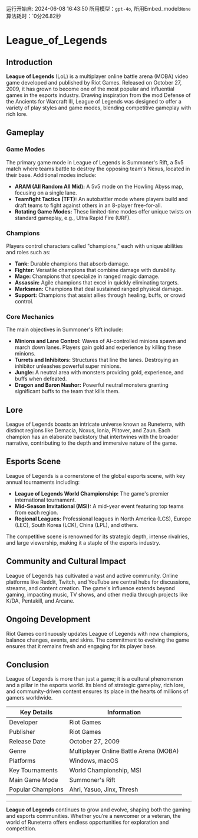 运行开始自: 2024-06-08 16:43:50
所用模型：`gpt-4o`, 所用Embed_model:`None`
算法耗时：`0分26.82秒
# League_of_Legends

## Introduction
**League of Legends** (LoL) is a multiplayer online battle arena (MOBA) video game developed and published by Riot Games. Released on October 27, 2009, it has grown to become one of the most popular and influential games in the esports industry. Drawing inspiration from the mod Defense of the Ancients for Warcraft III, League of Legends was designed to offer a variety of play styles and game modes, blending competitive gameplay with rich lore.

## Gameplay

### Game Modes
The primary game mode in League of Legends is Summoner's Rift, a 5v5 match where teams battle to destroy the opposing team's Nexus, located in their base. Additional modes include:

- **ARAM (All Random All Mid):** A 5v5 mode on the Howling Abyss map, focusing on a single lane.
- **Teamfight Tactics (TFT):** An autobattler mode where players build and draft teams to fight against others in an 8-player free-for-all.
- **Rotating Game Modes:** These limited-time modes offer unique twists on standard gameplay, e.g., Ultra Rapid Fire (URF).

### Champions
Players control characters called "champions," each with unique abilities and roles such as:

- **Tank:** Durable champions that absorb damage.
- **Fighter:** Versatile champions that combine damage with durability.
- **Mage:** Champions that specialize in ranged magic damage.
- **Assassin:** Agile champions that excel in quickly eliminating targets.
- **Marksman:** Champions that deal sustained ranged physical damage.
- **Support:** Champions that assist allies through healing, buffs, or crowd control.

### Core Mechanics
The main objectives in Summoner's Rift include:

- **Minions and Lane Control:** Waves of AI-controlled minions spawn and march down lanes. Players gain gold and experience by killing these minions.
- **Turrets and Inhibitors:** Structures that line the lanes. Destroying an inhibitor unleashes powerful super minions.
- **Jungle:** A neutral area with monsters providing gold, experience, and buffs when defeated.
- **Dragon and Baron Nashor:** Powerful neutral monsters granting significant buffs to the team that kills them.

## Lore
League of Legends boasts an intricate universe known as Runeterra, with distinct regions like Demacia, Noxus, Ionia, Piltover, and Zaun. Each champion has an elaborate backstory that intertwines with the broader narrative, contributing to the depth and immersive nature of the game.

## Esports Scene
League of Legends is a cornerstone of the global esports scene, with key annual tournaments including:

- **League of Legends World Championship:** The game's premier international tournament.
- **Mid-Season Invitational (MSI):** A mid-year event featuring top teams from each region.
- **Regional Leagues:** Professional leagues in North America (LCS), Europe (LEC), South Korea (LCK), China (LPL), and others.

The competitive scene is renowned for its strategic depth, intense rivalries, and large viewership, making it a staple of the esports industry.

## Community and Cultural Impact
League of Legends has cultivated a vast and active community. Online platforms like Reddit, Twitch, and YouTube are central hubs for discussions, streams, and content creation. The game's influence extends beyond gaming, impacting music, TV shows, and other media through projects like K/DA, Pentakill, and Arcane.

## Ongoing Development
Riot Games continuously updates League of Legends with new champions, balance changes, events, and skins. The commitment to evolving the game ensures that it remains fresh and engaging for its player base.

## Conclusion
League of Legends is more than just a game; it is a cultural phenomenon and a pillar in the esports world. Its blend of strategic gameplay, rich lore, and community-driven content ensures its place in the hearts of millions of gamers worldwide.

| Key Details       | Information                 |
|-------------------|-----------------------------|
| Developer         | Riot Games                  |
| Publisher         | Riot Games                  |
| Release Date      | October 27, 2009            |
| Genre             | Multiplayer Online Battle Arena (MOBA) |
| Platforms         | Windows, macOS              |
| Key Tournaments   | World Championship, MSI     |
| Main Game Mode    | Summoner's Rift             |
| Popular Champions | Ahri, Yasuo, Jinx, Thresh   |

---

**League of Legends** continues to grow and evolve, shaping both the gaming and esports communities. Whether you’re a newcomer or a veteran, the world of Runeterra offers endless opportunities for exploration and competition.